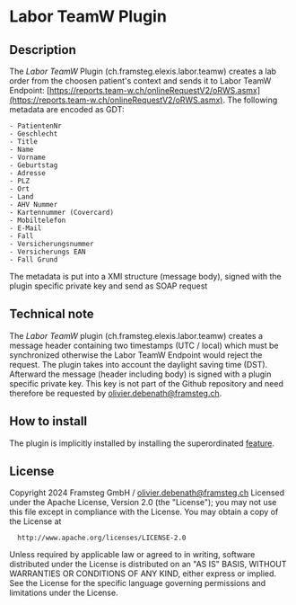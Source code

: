 # Labor TeamW Plugin
## Description
The _Labor TeamW_ Plugin (ch.framsteg.elexis.labor.teamw) creates a lab order from the choosen patient's context and sends it to Labor TeamW Endpoint: [https://reports.team-w.ch/onlineRequestV2/oRWS.asmx](https://reports.team-w.ch/onlineRequestV2/oRWS.asmx). The following metadata are encoded as GDT:

	- PatientenNr
	- Geschlecht
	- Title
	- Name
	- Vorname
	- Geburtstag
	- Adresse
	- PLZ
	- Ort
	- Land
	- AHV Nummer
	- Kartennummer (Covercard)
	- Mobiltelefon
	- E-Mail
	- Fall
	- Versicherungsnummer
	- Versicherungs EAN
	- Fall Grund

The metadata is put into a XMl structure (message body), signed with the plugin specific private key and send as SOAP request

## Technical note
The _Labor TeamW_ plugin (ch.framsteg.elexis.labor.teamw) creates a message header containing two timestamps (UTC / local) which must be synchronized otherwise the Labor TeamW Endpoint would reject the request. The plugin takes into account the daylight saving time (DST). Afterward the message (header including body) is signed with a plugin specific private key. This key is not part of the Github repository and need therefore be requested by olivier.debenath@framsteg.ch.

## How to install
The plugin is implicitly installed by installing the superordinated [feature](https://github.com/elexis/elexis-3-base/tree/master/features/ch.framsteg.elexis.finance.analytics.feature).

## License
Copyright 2024 Framsteg GmbH / olivier.debenath@framsteg.ch
Licensed under the Apache License, Version 2.0 (the "License");
you may not use this file except in compliance with the License.
You may obtain a copy of the License at

      http://www.apache.org/licenses/LICENSE-2.0

Unless required by applicable law or agreed to in writing, software
distributed under the License is distributed on an "AS IS" BASIS,
WITHOUT WARRANTIES OR CONDITIONS OF ANY KIND, either express or implied.
See the License for the specific language governing permissions and
limitations under the License.
